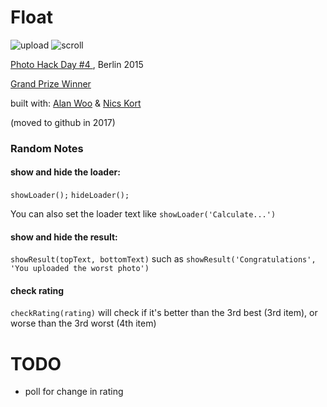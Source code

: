 # Float


![upload](https://github.com/okwme/float-photo/blob/master/app/webroot/img/upload.gif?raw=true)
![scroll](https://github.com/okwme/float-photo/blob/master/app/webroot/img/scroll.gif?raw=true)

[Photo Hack Day #4 ](https://photohackday.devpost.com/), Berlin 2015

[Grand Prize Winner](https://www.eyeem.com/blog/the-winning-hacks-from-photo-hack-day-4-berlin/)

built with:
[Alan Woo](https://github.com/alancwoo) & [Nics Kort](https://github.com/n-kort)

(moved to github in 2017)

### Random Notes

#### show and hide the loader:
`showLoader();`
`hideLoader();`

You can also set the loader text like `showLoader('Calculate...')`

#### show and hide the result:
`showResult(topText, bottomText)` such as `showResult('Congratulations', 'You uploaded the worst photo')`


#### check rating
`checkRating(rating)` will check if it's better than the 3rd best (3rd item), or worse than the 3rd worst (4th item)


# TODO

+ poll for change in rating
